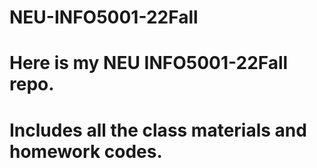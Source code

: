 # NEU-INFO5001-22Fall
# Here is my NEU INFO5001-22Fall repo.
# Includes all the class materials and homework codes. 